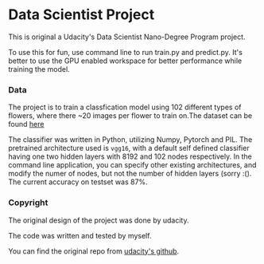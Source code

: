 # Data Scientist Project

This is original a Udacity's Data Scientist Nano-Degree Program project. 

To use this for fun, use command line to run train.py and predict.py. It's better to use the GPU enabled workspace for better performance while training the model.

### Data

The project is to train a classfication model using 102 different types of flowers, where there ~20 images per flower to train on.The dataset can be found [here](http://www.robots.ox.ac.uk/~vgg/data/flowers/102/index.html)

The classifier was written in Python, utilizing Numpy, Pytorch and PIL. The pretrained architecture used is `vgg16`, with a default self defined classifier having one two hidden layers with 8192 and 102 nodes respectively. In the command line application, you can specify other existing architectures, and modify the numer of nodes, but not the number of hidden layers (sorry :(). The current accuracy on testset was 87%.

### Copyright

The original design of the project was done by udacity. 

The code was written and tested by myself.

You can find the original repo from [udacity's github](https://github.com/udacity/DSND_Term1).

